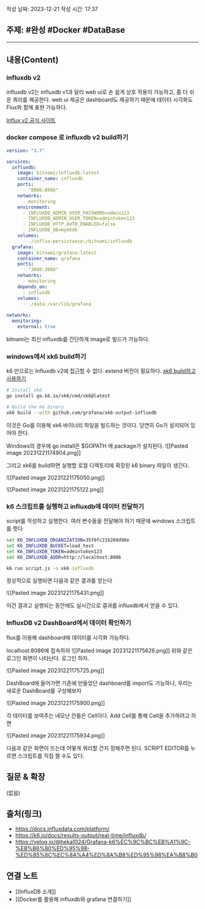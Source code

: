 작성 날짜: 2023-12-21
작성 시간: 17:37

## 주제: #완성 #Docker #DataBase 

----
## 내용(Content)
### influxdb v2
influxdb v2는 influxdb v1과 달리 web ui로 손 쉽게 상호 작용이 가능하고,  좀 더 쉬운 쿼리를 제공한다.  web ui 제공은 dashboard도 제공하기 때문에 데이터 시각화도 Flux와 함께 표현 가능하다.

[Influx v2 공식 사이트](https://docs.influxdata.com/influxdb/v2/)

### docker compose 로 influxdb v2 build하기
```yml
version: "3.7"

services:
  influxdb:
    image: bitnami/influxdb:latest
    container_name: influxdb
    ports:
      - "8086:8086"
    networks:
      - monitoring
    environment:
      - INFLUXDB_ADMIN_USER_PASSWORD=admin123
      - INFLUXDB_ADMIN_USER_TOKEN=admintoken123
      - INFLUXDB_HTTP_AUTH_ENABLED=false
      - INFLUXDB_DB=myk6db
    volumes:
      - ./influx-persistance:/bitnami/influxdb
  grafana:
    image: bitnami/grafana:latest
    container_name: grafana
    ports:
      - "3000:3000"
    networks:
      - monitoring
    depends_on:
      - influxdb
    volumes:
      - ./data:/var/lib/grafana
  
networks:
  monitoring:
    external: true
```

bitnami는 최신 influxdb를 간단하게 image로 빌드가 가능하다. 

### windows에서 xk6 build하기

k6 만으로는 Influxdb v2에 접근할 수 없다. extend 버전이 필요하다.
[xk6 build하고 사용하기](https://k6.io/docs/results-output/real-time/influxdb/)

```bash
# Install xk6
go install go.k6.io/xk6/cmd/xk6@latest

# Build the k6 binary
xk6 build --with github.com/grafana/xk6-output-influxdb
```

이것은 Go를 이용해 xk6 바이너리 파일을 빌드하는 것이다. 당연히 Go가 설치되어 있어야 한다.

Windows의 경우에 go install은 $GOPATH 에 package가 설치된다.
![[Pasted image 20231221174904.png]]

그리고 xk6를 build하면 실행할 로컬 디렉토리에 확장된 k6 binary 파일이 생긴다.

![[Pasted image 20231221175050.png]]

![[Pasted image 20231221175122.png]]


### k6 스크립트를 실행하고 influxdb에 데이터 전달하기

script를 작성하고 실행한다. 여러 변수들을 전달해야 하기 때문에 windows 스크립트를 짯다

```bat
set K6_INFLUXDB_ORGANIZATION=35f0fc21b269d98e
set K6_INFLUXDB_BUCKET=load_test
set K6_INFLUXDB_TOKEN=admintoken123
set K6_INFLUXDB_ADDR=http://localhost:8086

k6 run script.js -o xk6-influxdb
```

정상적으로 실행되면 다음과 같은 결과를 얻는다

![[Pasted image 20231221175431.png]]

이건 결과고 실행되는 동안에도 실시간으로 결과를 influxdb에서 얻을 수 있다.

### InfluxDB v2 DashBoard에서 데이터 확인하기

flux를 이용해 dashboard에 데이터를 시각화 가능하다.

localhost:8086에 접속하자
![[Pasted image 20231221175626.png]]
위와 같은 로그인 화면이 나타난다.  로그인 하자.

![[Pasted image 20231221175725.png]]

DashBoard에 들어가면 기존에 만들었던 dashboard를 import도 가능하나, 우리는 새로운 DashBoard를 구성해보자

![[Pasted image 20231221175900.png]]

각 데이터를 보여주는 네모난 칸들은 Cell이다. Add Cell를 통해 Cell을 추가하려고 하면

![[Pasted image 20231221175934.png]]

다음과 같은 화면이 뜨는데 어떻게 쿼리할 건지 정해주면 된다. SCRIPT EDITOR를 누르면 스크립트를 직접 짤 수도 있다.
## 질문 & 확장


(없음)

## 출처(링크)
- https://docs.influxdata.com/platform/
- https://k6.io/docs/results-output/real-time/influxdb/
- https://velog.io/@heka1024/Grafana-k6%EC%9C%BC%EB%A1%9C-%EB%B6%80%ED%95%98-%ED%85%8C%EC%8A%A4%ED%8A%B8%ED%95%98%EA%B8%B0

## 연결 노트

- [[InfluxDB 소개]]
- [[Docker를 활용해 influxdb와 grafana 연결하기]]









